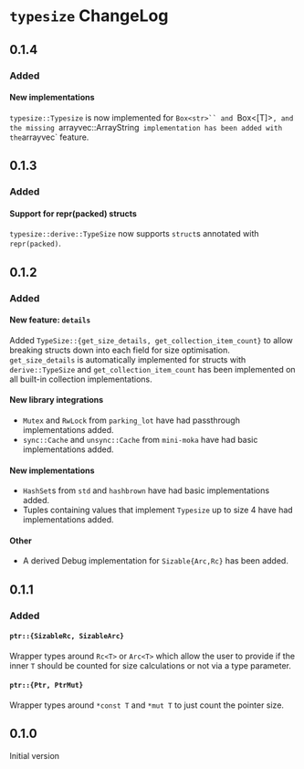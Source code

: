 # `typesize` ChangeLog

## 0.1.4

### Added

#### New implementations

`typesize::Typesize` is now implemented for ` Box<str>`` and  `Box<[T]>`, and the missing
`arrayvec::ArrayString` implementation has been added with the`arrayvec` feature.

## 0.1.3

### Added

#### Support for repr(packed) structs

`typesize::derive::TypeSize` now supports `struct`s annotated with `repr(packed)`.

## 0.1.2

### Added

#### New feature: `details`

Added `TypeSize::{get_size_details, get_collection_item_count}` to allow breaking structs down into each field for size optimisation. `get_size_details` is automatically implemented for structs with `derive::TypeSize` and `get_collection_item_count` has been implemented on all built-in collection implementations.

#### New library integrations

- `Mutex` and `RwLock` from `parking_lot` have had passthrough implementations added.
- `sync::Cache` and `unsync::Cache` from `mini-moka` have had basic implementations added.

#### New implementations

- `HashSet`s from `std` and `hashbrown` have had basic implementations added.
- Tuples containing values that implement `Typesize` up to size 4 have had implementations added.

#### Other

- A derived Debug implementation for `Sizable{Arc,Rc}` has been added.

## 0.1.1

### Added

#### `ptr::{SizableRc, SizableArc}`

Wrapper types around `Rc<T>` or `Arc<T>` which allow the user to provide if the inner `T`
should be counted for size calculations or not via a type parameter.

#### `ptr::{Ptr, PtrMut}`

Wrapper types around `*const T` and `*mut T` to just count the pointer size.

## 0.1.0

Initial version
